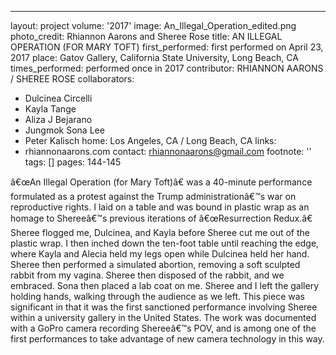 ---
layout: project
volume: '2017'
image: An_Illegal_Operation_edited.png
photo_credit: Rhiannon Aarons and Sheree Rose
title: AN ILLEGAL OPERATION (FOR MARY TOFT)
first_performed: first performed on April 23, 2017
place: Gatov Gallery, California State University, Long Beach, CA
times_performed: performed once in 2017
contributor: RHIANNON AARONS / SHEREE ROSE
collaborators:
- Dulcinea Circelli
- Kayla Tange
- Aliza J Bejarano
- Jungmok Sona Lee
- Peter Kalisch
home: Los Angeles, CA / Long Beach, CA
links:
- rhiannonaarons.com
contact: rhiannonaarons@gmail.com
footnote: ''
tags: []
pages: 144-145



â€œAn Illegal Operation (for Mary Toft)â€ was a 40-minute performance formulated as a protest against the Trump administrationâ€™s war on reproductive rights. I laid on a table and was bound in plastic wrap as an homage to Shereeâ€™s previous iterations of â€œResurrection Redux.â€ Sheree flogged me, Dulcinea, and Kayla before Sheree cut me out of the plastic wrap. I then inched down the ten-foot table until reaching the edge, where Kayla and Alecia held my legs open while Dulcinea held her hand. Sheree then performed a simulated abortion, removing a soft sculpted rabbit from my vagina. Sheree then disposed of the rabbit, and we embraced. Sona then placed a lab coat on me. Sheree and I left the gallery holding hands, walking through the audience as we left. This piece was significant in that it was the first sanctioned performance involving Sheree within a university gallery in the United States. The work was documented with a GoPro camera recording Shereeâ€™s POV, and is among one of the first performances to take advantage of new camera technology in this way.
